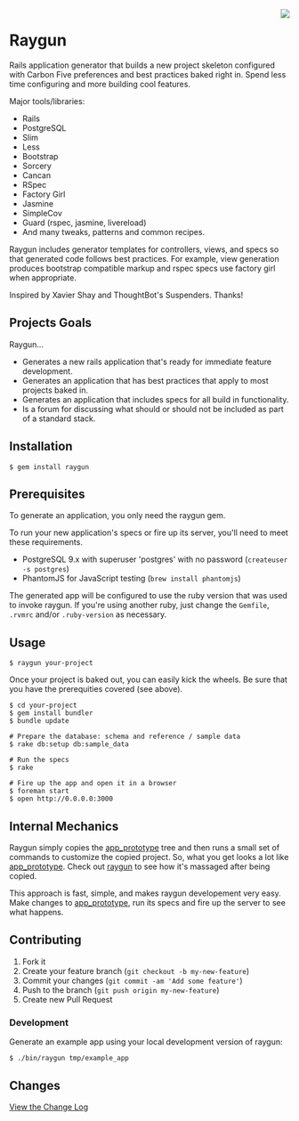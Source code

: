 <img src="https://raw.github.com/carbonfive/raygun/master/marvin.jpg" align="right"/>

# Raygun

Rails application generator that builds a new project skeleton configured with Carbon Five preferences and
best practices baked right in. Spend less time configuring and more building cool features.

Major tools/libraries:

* Rails
* PostgreSQL
* Slim
* Less
* Bootstrap
* Sorcery
* Cancan
* RSpec
* Factory Girl
* Jasmine
* SimpleCov
* Guard (rspec, jasmine, livereload)
* And many tweaks, patterns and common recipes.

Raygun includes generator templates for controllers, views, and specs so that generated code follows best
practices. For example, view generation produces bootstrap compatible markup and rspec specs use factory
girl when appropriate.

Inspired by Xavier Shay and ThoughtBot's Suspenders. Thanks!

## Projects Goals

Raygun...

* Generates a new rails application that's ready for immediate feature development.
* Generates an application that has best practices that apply to most projects baked in.
* Generates an application that includes specs for all build in functionality.
* Is a forum for discussing what should or should not be included as part of a standard stack.

## Installation

    $ gem install raygun

## Prerequisites

To generate an application, you only need the raygun gem.

To run your new application's specs or fire up its server, you'll need to meet these requirements.

* PostgreSQL 9.x with superuser 'postgres' with no password (```createuser -s postgres```)
* PhantomJS for JavaScript testing (```brew install phantomjs```)

The generated app will be configured to use the ruby version that was used to invoke raygun. If you're using
another ruby, just change the ```Gemfile```, ```.rvmrc``` and/or ```.ruby-version``` as necessary.

## Usage

    $ raygun your-project

Once your project is baked out, you can easily kick the wheels. Be sure that you have the prerequities
covered (see above).

    $ cd your-project
    $ gem install bundler
    $ bundle update

    # Prepare the database: schema and reference / sample data
    $ rake db:setup db:sample_data

    # Run the specs
    $ rake

    # Fire up the app and open it in a browser
    $ foreman start
    $ open http://0.0.0.0:3000

## Internal Mechanics

Raygun simply copies the [app_prototype](app_prototype) tree and then runs a small set of commands to customize
the copied project. So, what you get looks a lot like [app_prototype](app_prototype). Check out
[raygun](bin/raygun) to see how it's massaged after being copied.

This approach is fast, simple, and makes raygun developement very easy. Make changes to [app_prototype](app_prototype),
run its specs and fire up the server to see what happens.

## Contributing

1. Fork it
2. Create your feature branch (`git checkout -b my-new-feature`)
3. Commit your changes (`git commit -am 'Add some feature'`)
4. Push to the branch (`git push origin my-new-feature`)
5. Create new Pull Request

### Development

Generate an example app using your local development version of raygun:

    $ ./bin/raygun tmp/example_app

## Changes

[View the Change Log](https://github.com/carbonfive/raygun/tree/master/CHANGES.md)
